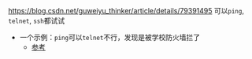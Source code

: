 https://blog.csdn.net/guweiyu_thinker/article/details/79391495
可以`ping`, `telnet`, `ssh`都试试
- 一个示例：`ping`可以`telnet`不行，发现是被学校防火墙拦了
  - [参考](https://bobcares.com/blog/telnet-connection-refused-by-remote-host/)